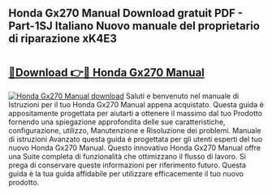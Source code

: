 ## Honda Gx270 Manual Download gratuit PDF - Part-1SJ Italiano Nuovo manuale del proprietario di riparazione xK4E3

# <h2><a href="http://dfesqu.blite.top/?on=Honda+Gx270+Manual">🔗Download 👉🔴 Honda Gx270 Manual</a></h2>

[![Honda Gx270 Manual download](https://i.imgur.com/lujVjoI.png)](http://dfesqu.blite.top/?on=Honda+Gx270+Manual)
Saluti e benvenuto nel manuale di Istruzioni per il tuo Honda Gx270 Manual appena acquistato. Questa guida è appositamente progettata per aiutarti a ottenere il massimo dal tuo Prodotto fornendo una spiegazione approfondita delle sue caratteristiche, configurazione, utilizzo, Manutenzione e Risoluzione dei problemi. Manuale di istruzioni Avanzato questa guida è progettata per gli utenti esperti del tuo nuovo Honda Gx270 Manual. Questo innovativo Honda Gx270 Manual offre una Suite completa di funzionalità che ottimizzano il flusso di lavoro. Si prega di conservare queste informazioni per riferimento futuro. Questa guida è la tua guida affidabile per utilizzare efficacemente il tuo nuovo prodotto.
